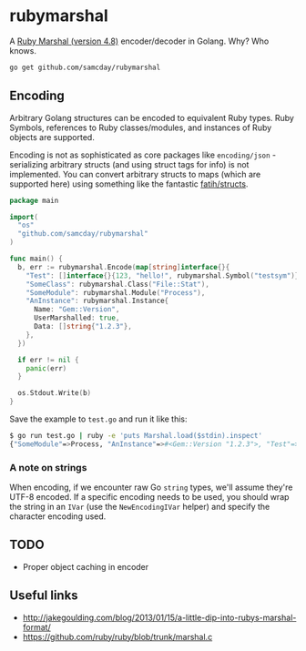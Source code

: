# rubymarshal

A [Ruby Marshal (version 4.8)](https://ruby-doc.org/core-2.3.0/Marshal.html) encoder/decoder in Golang. Why? Who knows.

```sh
go get github.com/samcday/rubymarshal
```

## Encoding

Arbitrary Golang structures can be encoded to equivalent Ruby types. Ruby Symbols, references to Ruby classes/modules, and instances of Ruby objects are supported.

Encoding is not as sophisticated as core packages like `encoding/json` - serializing arbitrary structs (and using struct tags for info) is not implemented. You can convert arbitrary structs to maps (which are supported here) using something like the fantastic [fatih/structs](https://github.com/fatih/structs).

```go
package main

import(
  "os"
  "github.com/samcday/rubymarshal"
)

func main() {
  b, err := rubymarshal.Encode(map[string]interface{}{
    "Test": []interface{}{123, "hello!", rubymarshal.Symbol("testsym")},
    "SomeClass": rubymarshal.Class("File::Stat"),
    "SomeModule": rubymarshal.Module("Process"),
    "AnInstance": rubymarshal.Instance{
      Name: "Gem::Version",
      UserMarshalled: true,
      Data: []string{"1.2.3"},
    },
  })

  if err != nil {
    panic(err)
  }

  os.Stdout.Write(b)
}
```

Save the example to `test.go` and run it like this:

```sh
$ go run test.go | ruby -e 'puts Marshal.load($stdin).inspect'
{"SomeModule"=>Process, "AnInstance"=>#<Gem::Version "1.2.3">, "Test"=>[123, "hello!", :testsym], "SomeClass"=>File::Stat}
```

### A note on strings

When encoding, if we encounter raw Go `string` types, we'll assume they're UTF-8 encoded. If a specific encoding needs to be used, you should wrap the string in an `IVar` (use the `NewEncodingIVar` helper) and specify the character encoding used.

## TODO

 * Proper object caching in encoder

## Useful links

 * http://jakegoulding.com/blog/2013/01/15/a-little-dip-into-rubys-marshal-format/
 * https://github.com/ruby/ruby/blob/trunk/marshal.c
